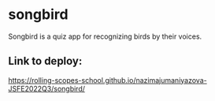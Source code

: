 # songbird
Songbird is a quiz app for recognizing birds by their voices.
## Link to deploy:
https://rolling-scopes-school.github.io/nazimajumaniyazova-JSFE2022Q3/songbird/
